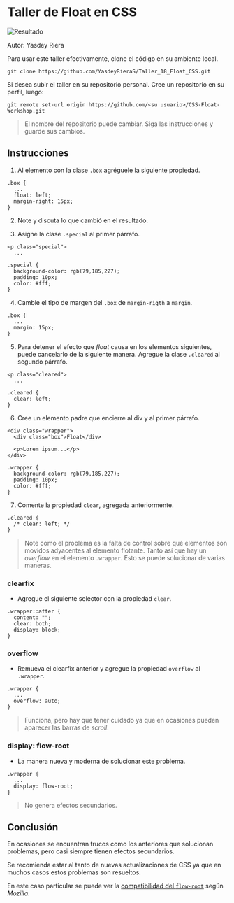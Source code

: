 # Taller de Float en CSS

![Resultado](/images/result.png)

Autor: Yasdey Riera

Para usar este taller efectivamente, clone el código en su ambiente local.
```
git clone https://github.com/YasdeyRieraS/Taller_18_Float_CSS.git
```
Si desea subir el taller en su repositorio personal.
Cree un repositorio en su perfil, luego:
```
git remote set-url origin https://github.com/<su usuario>/CSS-Float-Workshop.git
```

> El nombre del repositorio puede cambiar. Siga las instrucciones y guarde sus cambios.

## Instrucciones

1. Al elemento con la clase `.box` agréguele la siguiente propiedad.
```
.box {
  ...
  float: left;
  margin-right: 15px;
}
```

2. Note y discuta lo que cambió en el resultado.

3. Asigne la clase `.special` al primer párrafo.
```
<p class="special">
  ...
```
```
.special {
  background-color: rgb(79,185,227);
  padding: 10px;
  color: #fff;
}
```

4. Cambie el tipo de margen del `.box` de `margin-rigth` a `margin`.
```
.box {
  ...
  margin: 15px;
}
```

5. Para detener el efecto que *float* causa en los elementos siguientes, puede cancelarlo de la siguiente manera. Agregue la clase `.cleared` al segundo párrafo.
```
<p class="cleared">
  ...
```
```
.cleared {
  clear: left;
}
```

6. Cree un elemento padre que encierre al div y al primer párrafo.
```
<div class="wrapper">
  <div class="box">Float</div>

  <p>Lorem ipsum...</p>
</div>
```
```
.wrapper {
  background-color: rgb(79,185,227);
  padding: 10px;
  color: #fff;
}
```

7. Comente la propiedad `clear`, agregada anteriormente.
```
.cleared {
  /* clear: left; */
}
```

> Note como el problema es la falta de control sobre qué elementos son movidos adyacentes al elemento flotante. Tanto así que hay un *overflow* en el elemento `.wrapper`.
> Esto se puede solucionar de varias maneras.

### clearfix

- Agregue el siguiente selector con la propiedad `clear`.
```
.wrapper::after {
  content: "";
  clear: both;
  display: block;
}
```

### overflow

- Remueva el clearfix anterior y agregue la propiedad `overflow` al `.wrapper`.
```
.wrapper {
  ...
  overflow: auto;
}
```

> Funciona, pero hay que tener cuidado ya que en ocasiones pueden aparecer las barras de *scroll*.

### display: flow-root

- La manera nueva y moderna de solucionar este problema.
```
.wrapper {
  ...
  display: flow-root;
}
```

> No genera efectos secundarios.

## Conclusión

En ocasiones se encuentran trucos como los anteriores que solucionan problemas, pero casi siempre tienen efectos secundarios.

Se recomienda estar al tanto de nuevas actualizaciones de CSS ya que en muchos casos estos problemas son resueltos.

En este caso particular se puede ver la [compatibilidad del `flow-root`](https://developer.mozilla.org/en-US/docs/Web/CSS/display#browser_compatibility) según *Mozilla*.

